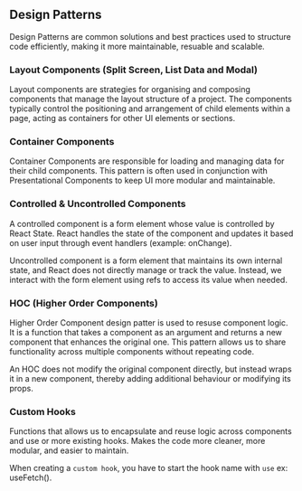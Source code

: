 ## Design Patterns

Design Patterns are common solutions and best practices used to structure code efficiently, making it more maintainable, resuable and scalable.

### Layout Components (Split Screen, List Data and Modal)

Layout components are strategies for organising and composing components that manage the layout structure of a project. The components typically control the positioning and arrangement of child elements within a page, acting as containers for other UI elements or sections.

### Container Components

Container Components are responsible for loading and managing data for their child components. This pattern is often used in conjunction with Presentational Components to keep UI more modular and maintainable.

### Controlled & Uncontrolled Components

A controlled component is a form element whose value is controlled by React State. React handles the state of the component and updates it based on user input through event handlers (example: onChange).

Uncontrolled component is a form element that maintains its own internal state, and React does not directly manage or track the value. Instead, we interact with the form element using refs to access its value when needed.

### HOC (Higher Order Components)

Higher Order Component design patter is used to resuse component logic. It is a function that takes a component as an argument and returns a new component that enhances the original one. This pattern allows us to share functionality across multiple components without repeating code.

An HOC does not modify the original component directly, but instead wraps it in a new component, thereby adding additional behaviour or modifying its props.

### Custom Hooks

Functions that allows us to encapsulate and reuse logic across components and use or more existing hooks. Makes the code more cleaner, more modular, and easier to maintain.

When creating a `custom hook`, you have to start the hook name with `use` ex: useFetch().
